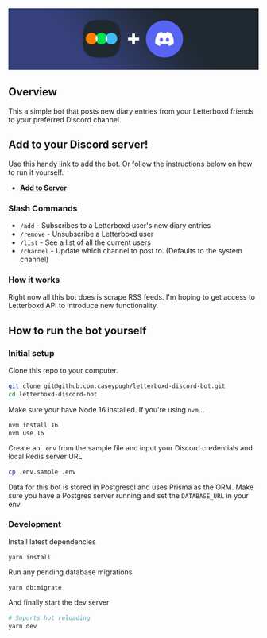 <img src="public/discord-letterboxd-promo-wide.png" alt="Letterboxd Discord Bot Promo" />

## Overview
This a simple bot that posts new diary entries from your Letterboxd friends to your preferred Discord channel.

## Add to your Discord server!
Use this handy link to add the bot. Or follow the instructions below on how to run it yourself.
- [**Add to Server**](https://discord.com/api/oauth2/authorize?client_id=839325760501448704&permissions=2112&scope=bot%20applications.commands)

### Slash Commands

- `/add` - Subscribes to a Letterboxd user's new diary entries
- `/remove` - Unsubscribe a Letterboxd user
- `/list` - See a list of all the current users
- `/channel` - Update which channel to post to. (Defaults to the system channel)


### How it works
Right now all this bot does is scrape RSS feeds. I'm hoping to get access to Letterboxd API to introduce new functionality.

## How to run the bot yourself

### Initial setup
Clone this repo to your computer.

```sh
git clone git@github.com:caseypugh/letterboxd-discord-bot.git
cd letterboxd-discord-bot
```

Make sure your have Node 16 installed. If you're using `nvm`...
```
nvm install 16
nvm use 16
```

Create an `.env` from the sample file and input your Discord credentials and local Redis server URL
```sh
cp .env.sample .env
```

Data for this bot is stored in Postgresql and uses Prisma as the ORM. Make sure you have a Postgres server running and set the `DATABASE_URL` in your env.

### Development
Install latest dependencies
```
yarn install
```

Run any pending database migrations

```
yarn db:migrate
```

And finally start the dev server
```sh
# Suports hot reloading
yarn dev
```
